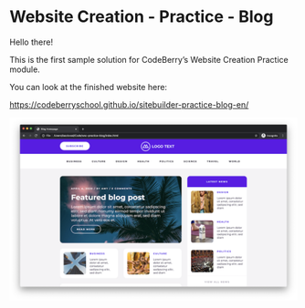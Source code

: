 # Website Creation - Practice - Blog

Hello there!

This is the first sample solution for CodeBerry’s Website Creation Practice module.

You can look at the finished website here:

https://codeberryschool.github.io/sitebuilder-practice-blog-en/

![Blog Showcase](assets/sitebuilder-practice-showcase-blog.png?raw=true "Blog Showcase")